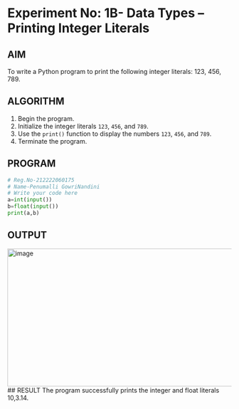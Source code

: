 # Experiment No: 1B- Data Types – Printing Integer Literals

## AIM  
To write a Python program to print the following integer literals: 123, 456, 789.

## ALGORITHM  
1. Begin the program.  
2. Initialize the integer literals `123`, `456`, and `789`.  
3. Use the `print()` function to display the numbers `123`, `456`, and `789`.  
4. Terminate the program.

## PROGRAM
```python
# Reg.No-212222060175
# Name-Penumalli GowriNandini
# Write your code here
a=int(input())
b=float(input())
print(a,b)

```
## OUTPUT
<img width="1170" height="310" alt="image" src="https://github.com/user-attachments/assets/82b81868-ed9a-4db2-86ed-30a9e45cef0a" />
## RESULT
The program successfully prints the integer and float literals 10,3.14.
